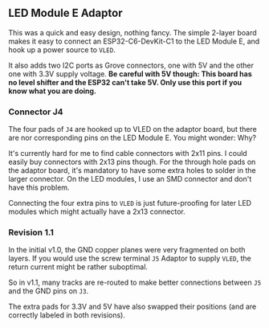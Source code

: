 <!--
SPDX-FileCopyrightText: 2024 Lena Schimmel <mail@lenaschimmel.de>
SPDX-License-Identifier: CC-BY-SA-4.0

[besteLampe!](https://lenaschimmel.de/besteLampe!) © 2024 by [Lena Schimmel](mailto:mail@lenaschimmel.de) is licensed under [CC BY-SA 4.0](http://creativecommons.org/licenses/by-sa/4.0/?ref=chooser-v1)
-->

## LED Module E Adaptor
This was a quick and easy design, nothing fancy. The simple 2-layer board makes it easy to connect an ESP32-C6-DevKit-C1 to the LED Module E, and hook up a power source to `VLED`.

It also adds two I2C ports as Grove connectors, one with 5V and the other one with 3.3V supply voltage. **Be careful with 5V though: This board has no level shifter and the ESP32 can't take 5V. Only use this port if you know what you are doing.**

### Connector J4
The four pads of `J4` are hooked up to VLED on the adaptor board, but there are nor corresponding pins on the LED Module E. You might wonder: Why?

It's currently hard for me to find cable connectors with 2x11 pins. I could easily buy connectors with 2x13 pins though. For the through hole pads on the adaptor board, it's mandatory to have some extra holes to solder in the larger connector. On the LED modules, I use an SMD connector and don't have this problem.

Connecting the four extra pins to `VLED` is just future-proofing for later LED modules which might actually have a 2x13 connector.

### Revision 1.1
In the initial v1.0, the GND copper planes were very fragmented on both layers. If you would use the screw terminal `J5` Adaptor to supply `VLED`, the return current might be rather suboptimal.

So in v1.1, many tracks are re-routed to make better connections between `J5` and the GND pins on `J3`.

The extra pads for 3.3V and 5V have also swapped their positions (and are correctly labeled in both revisions).
